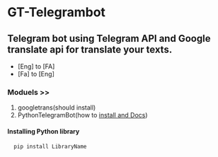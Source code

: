 # GT-Telegrambot
## Telegram bot using Telegram API and Google translate api for translate your texts.

  - [Eng] to [FA] 
  - [Fa] to [Eng]

 ### Moduels >>
  1. googletrans(should install)
  2. PythonTelegramBot(how to [install and Docs](https://python-telegram-bot.org/))
  
#### Installing Python library
  ```
    pip install LibraryName
  ```
